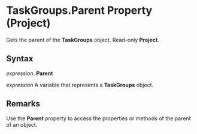 
# TaskGroups.Parent Property (Project)

Gets the parent of the  **TaskGroups** object. Read-only **Project**.


## Syntax

 _expression_. **Parent**

 _expression_ A variable that represents a **TaskGroups** object.


## Remarks

Use the  **Parent** property to access the properties or methods of the parent of an object.

